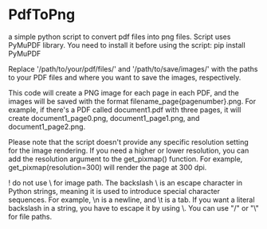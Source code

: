 # PdfToPng
a simple python script to convert pdf files into png files.
Script uses PyMuPDF library. You need to install it before using the script:
pip install PyMuPDF

Replace '/path/to/your/pdf/files/' and '/path/to/save/images/' with the paths to your PDF files and where you want to save the images, respectively.

This code will create a PNG image for each page in each PDF, and the images will be saved with the format filename_page{pagenumber}.png. For example, if there's a PDF called document1.pdf with three pages, it will create document1_page0.png, document1_page1.png, and document1_page2.png.

Please note that the script doesn't provide any specific resolution setting for the image rendering. If you need a higher or lower resolution, you can add the resolution argument to the get_pixmap() function. For example, get_pixmap(resolution=300) will render the page at 300 dpi.

! do not use \ for image path. The backslash \ is an escape character in Python strings, meaning it is used to introduce special character sequences. For example, \n is a newline, and \t is a tab. If you want a literal backslash in a string, you have to escape it by using \\. You can use "/" or "\\" for file paths.
